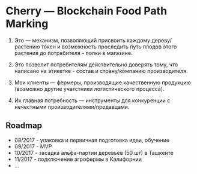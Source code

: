 # Cherry — Blockchain Food Path Marking


1) Это — механизм, позволяющий присвоить каждому дереву/растению токен и возможность проследить путь плодов этого растения до потребителя - полки в магазине.

2) Это позволит потребителям действительно доверять тому, что написано на этикетке - состав и страну/компанию производителя. 

3) Мои клиенты — фермеры, производящие качественную продукцию (возможно другие учатстники логистического процесса).

4) Их главная потребность — инструменты для конкуренции с нечестными производителями/продавцами.


## Roadmap
* 08/2017 - упаковка и первичная подготовка идеи, обучение
* 09/2017 - MVP
* 10/2017 - засадка альфа-партии деревьев (50 шт) в Ташкенте
* 11/2017 - подключение агрофермы в Калифорнии
* ...
